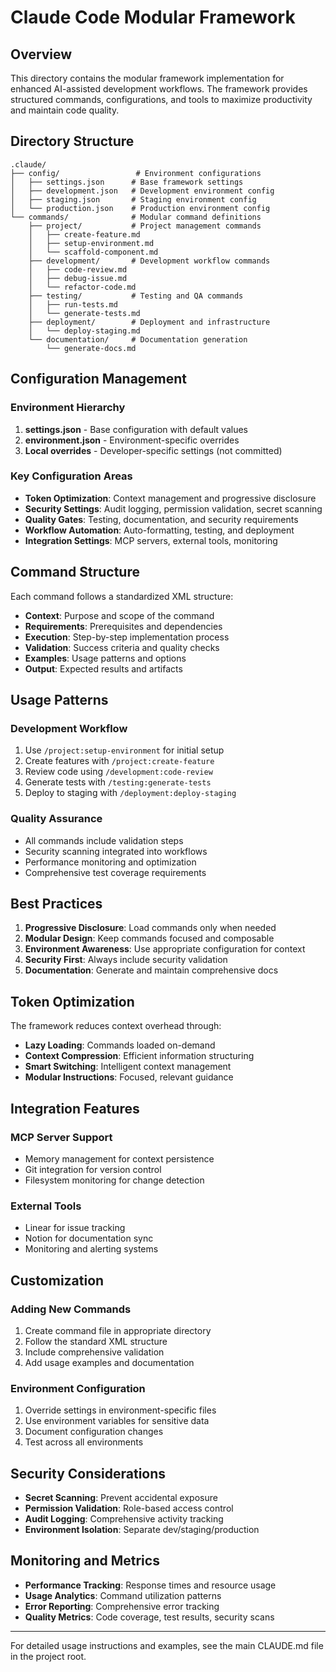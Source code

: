 # Claude Code Modular Framework

## Overview

This directory contains the modular framework implementation for enhanced AI-assisted development workflows. The framework provides structured commands, configurations, and tools to maximize productivity and maintain code quality.

## Directory Structure

```
.claude/
├── config/                 # Environment configurations
│   ├── settings.json      # Base framework settings
│   ├── development.json   # Development environment config
│   ├── staging.json       # Staging environment config
│   └── production.json    # Production environment config
└── commands/              # Modular command definitions
    ├── project/           # Project management commands
    │   ├── create-feature.md
    │   ├── setup-environment.md
    │   └── scaffold-component.md
    ├── development/       # Development workflow commands
    │   ├── code-review.md
    │   ├── debug-issue.md
    │   └── refactor-code.md
    ├── testing/           # Testing and QA commands
    │   ├── run-tests.md
    │   └── generate-tests.md
    ├── deployment/        # Deployment and infrastructure
    │   └── deploy-staging.md
    └── documentation/     # Documentation generation
        └── generate-docs.md
```

## Configuration Management

### Environment Hierarchy
1. **settings.json** - Base configuration with default values
2. **environment.json** - Environment-specific overrides
3. **Local overrides** - Developer-specific settings (not committed)

### Key Configuration Areas
- **Token Optimization**: Context management and progressive disclosure
- **Security Settings**: Audit logging, permission validation, secret scanning
- **Quality Gates**: Testing, documentation, and security requirements
- **Workflow Automation**: Auto-formatting, testing, and deployment
- **Integration Settings**: MCP servers, external tools, monitoring

## Command Structure

Each command follows a standardized XML structure:
- **Context**: Purpose and scope of the command
- **Requirements**: Prerequisites and dependencies
- **Execution**: Step-by-step implementation process
- **Validation**: Success criteria and quality checks
- **Examples**: Usage patterns and options
- **Output**: Expected results and artifacts

## Usage Patterns

### Development Workflow
1. Use `/project:setup-environment` for initial setup
2. Create features with `/project:create-feature`
3. Review code using `/development:code-review`
4. Generate tests with `/testing:generate-tests`
5. Deploy to staging with `/deployment:deploy-staging`

### Quality Assurance
- All commands include validation steps
- Security scanning integrated into workflows
- Performance monitoring and optimization
- Comprehensive test coverage requirements

## Best Practices

1. **Progressive Disclosure**: Load commands only when needed
2. **Modular Design**: Keep commands focused and composable
3. **Environment Awareness**: Use appropriate configuration for context
4. **Security First**: Always include security validation
5. **Documentation**: Generate and maintain comprehensive docs

## Token Optimization

The framework reduces context overhead through:
- **Lazy Loading**: Commands loaded on-demand
- **Context Compression**: Efficient information structuring
- **Smart Switching**: Intelligent context management
- **Modular Instructions**: Focused, relevant guidance

## Integration Features

### MCP Server Support
- Memory management for context persistence
- Git integration for version control
- Filesystem monitoring for change detection

### External Tools
- Linear for issue tracking
- Notion for documentation sync
- Monitoring and alerting systems

## Customization

### Adding New Commands
1. Create command file in appropriate directory
2. Follow the standard XML structure
3. Include comprehensive validation
4. Add usage examples and documentation

### Environment Configuration
1. Override settings in environment-specific files
2. Use environment variables for sensitive data
3. Document configuration changes
4. Test across all environments

## Security Considerations

- **Secret Scanning**: Prevent accidental exposure
- **Permission Validation**: Role-based access control
- **Audit Logging**: Comprehensive activity tracking
- **Environment Isolation**: Separate dev/staging/production

## Monitoring and Metrics

- **Performance Tracking**: Response times and resource usage
- **Usage Analytics**: Command utilization patterns
- **Error Reporting**: Comprehensive error tracking
- **Quality Metrics**: Code coverage, test results, security scans

---

For detailed usage instructions and examples, see the main CLAUDE.md file in the project root.